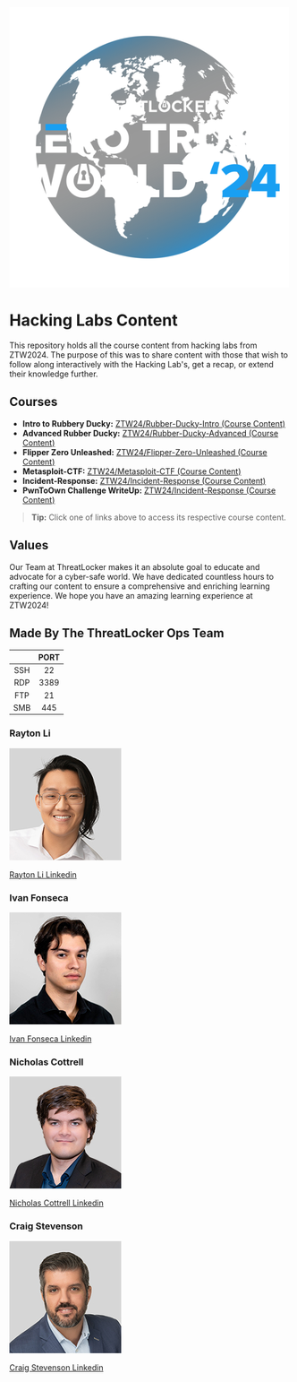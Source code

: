 ![ZTW Logo](Assets/ZTW_Logos_Full_500x500.png)

# Hacking Labs Content

This repository holds all the course content from hacking labs from ZTW2024.
The purpose of this was to share content with those that wish to follow along
interactively with the Hacking Lab's, get a recap, or extend their knowledge further.

## Courses

* **Intro to Rubbery Ducky:** [ZTW24/Rubber-Ducky-Intro (Course Content)](Rubber-Ducky-Intro/README.md)
* **Advanced Rubber Ducky:** [ZTW24/Rubber-Ducky-Advanced (Course Content)](Rubber-Ducky-Advanced/README.md)
* **Flipper Zero Unleashed:** [ZTW24/Flipper-Zero-Unleashed (Course Content)](Flipper-Zero-Unleashed/README.md)
* **Metasploit-CTF:**  [ZTW24/Metasploit-CTF (Course Content)](Metasploit-CTF/README.md)
* **Incident-Response:** [ZTW24/Incident-Response (Course Content)](Incident-Response/README.md)
* **PwnToOwn Challenge WriteUp:** [ZTW24/Incident-Response (Course Content)](/PwnToOwn/ReadMe.md)

> **Tip:** Click one of links above to access its respective course content.

## Values

Our Team at ThreatLocker makes it an absolute goal to educate and advocate for
a cyber-safe world. We have dedicated countless hours to crafting our content
to ensure a comprehensive and enriching learning experience. We hope you have an
amazing learning experience at ZTW2024!

## Made By The ThreatLocker Ops Team

|  | PORT  |
| :------: | :---: |
|   SSH    |  22   |
|   RDP    | 3389  |
|   FTP    |  21   |
|   SMB    |  445  |
### Rayton Li 

![Rayton Li HEADSHOT](Assets\HeadShots\Rayton_200px.jpg)

[Rayton Li Linkedin](https://www.linkedin.com/in/rayton-li/)

### Ivan Fonseca

![Ivan Fonseca HEADSHOT](Assets\HeadShots\Ivan_200px.jpg)

[Ivan Fonseca Linkedin](https://www.linkedin.com/in/ivan-fonseca-64139222b/)

### Nicholas Cottrell

![Nicholas Cottrell HEADSHOT](Assets\HeadShots\Nick_C_200px.jpg)

[Nicholas Cottrell Linkedin](https://www.linkedin.com/in/nicholas-cottrell-083564165/)

### Craig Stevenson

![Craig Stevenson HEADSHOT](Assets\HeadShots\Craig_200px.jpg)

[Craig Stevenson Linkedin](https://www.linkedin.com/in/craig-stevenson-hq/)

